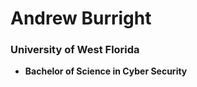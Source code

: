 <h1> Andrew Burright </h1>
<h3> University of West Florida </h3>

  - <b>Bachelor of Science in Cyber Security</b>
  
